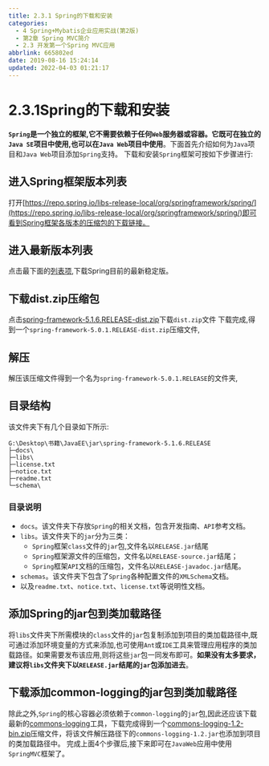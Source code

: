 ```yaml
---
title: 2.3.1 Spring的下载和安装
categories: 
  - 4 Spring+Mybatis企业应用实战(第2版)
  - 第2章 Spring MVC简介
  - 2.3 开发第一个Spring MVC应用
abbrlink: 665802ed
date: 2019-08-16 15:24:14
updated: 2022-04-03 01:21:17
---
```

# 2.3.1Spring的下载和安装
**`Spring`是一个独立的框架,它不需要依赖于任何`Web`服务器或容器。它既可在独立的`Java SE`项目中使用,也可以在`Java Web`项目中使用**。下面首先介绍如何为`Java`项目和`Java Web`项目添加`Spring`支持。
下载和安装`Spring`框架可按如下步骤进行:
## 进入Spring框架版本列表
打开[https://repo.spring.io/libs-release-local/org/springframework/spring/](https://repo.spring.io/libs-release-local/org/springframework/spring/)即可看到Spring框架各版本的压缩包的下载链接。
## 进入最新版本列表
点击最下面的[列表项](https://repo.spring.io/libs-release-local/org/springframework/spring/5.1.6.RELEASE/),下载Spring目前的最新稳定版。
## 下载dist.zip压缩包
点击[spring-framework-5.1.6.RELEASE-dist.zip](https://repo.spring.io/libs-release-local/org/springframework/spring/5.1.6.RELEASE/spring-framework-5.1.6.RELEASE-dist.zip)下载`dist.zip`文件
下载完成,得到一个`spring-framework-5.0.1.RELEASE-dist.zip`压缩文件,
## 解压
解压该压缩文件得到一个名为`spring-framework-5.0.1.RELEASE`的文件夹,
## 目录结构
该文件夹下有几个目录如下所示:
```
G:\Desktop\书籍\JavaEE\jar\spring-framework-5.1.6.RELEASE
├─docs\
├─libs\
├─license.txt
├─notice.txt
├─readme.txt
└─schema\
```
### 目录说明
- `docs`。该文件夹下存放`Spring`的相关文档，包含开发指南、`API`参考文档。
- `libs`。该文件夹下的`jar`分为三类：
    - `Spring`框架`class`文件的`jar`包,文件名以`RELEASE.jar`结尾
    - `Spring`框架源文件的压缩包，文件名以`RELEASE-source.jar`结尾；
    - `Spring`框架`API`文档的压缩包，文件名以`RELEASE-javadoc.jar`结尾。
- `schemas`。该文件夹下包含了`Spring`各种配置文件的`XMLSchema`文档。
- 以及`readme.txt`、`notice.txt`、`license.txt`等说明性文档。

## 添加Spring的jar包到类加载路径
将`libs`文件夹下所需模块的`class`文件的`jar`包复制添加到项目的类加载路径中,既可通过添加环境变量的方式来添加,也可使用`Ant`或`IDE`工具来管理应用程序的类加载路径。如果需要发布该应用,则将这些`jar`包一同发布即可。**如果没有太多要求，建议将`libs`文件夹下以`RELEASE.jar`结尾的`jar`包添加进去**。
## 下载添加common-logging的jar包到类加载路径
除此之外,`Spring`的核心容器必须依赖于`common-logging`的`jar`包,因此还应该下载最新的[commons-logging](http://commons.apache.org/proper/commons-logging/download_logging.cgi)工具，下载完成得到一个[commons-logging-1.2-bin.zip](http://mirror.bit.edu.cn/apache//commons/logging/binaries/commons-logging-1.2-bin.zip)压缩文件，将该文件解压路径下的`commons-logging-1.2.jar`也添加到项目的类加载路径中。
完成上面4个步骤后,接下来即可在`JavaWeb`应用中使用`SpringMVC`框架了。
